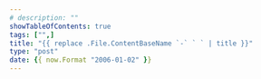 ```yaml
---
# description: ""
showTableOfContents: true
tags: ["",]
title: "{{ replace .File.ContentBaseName `-` ` ` | title }}"
type: "post"
date: {{ now.Format "2006-01-02" }}
---
```

